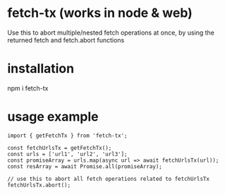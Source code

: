 # fetch-tx (works in node & web)

Use this to abort multiple/nested fetch operations at once, by using the returned fetch and fetch.abort functions

# installation

npm i fetch-tx

# usage example

```
import { getFetchTx } from 'fetch-tx';

const fetchUrlsTx = getFetchTx();
const urls = ['url1', 'url2', 'url3'];
const promiseArray = urls.map(async url => await fetchUrlsTx(url));
const resArray = await Promise.all(promiseArray);

// use this to abort all fetch operations related to fetchUrlsTx
fetchUrlsTx.abort();
```
